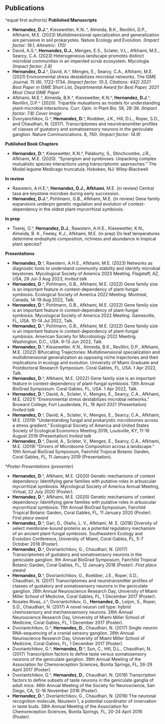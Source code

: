 
## Publications
^equal first author(s)
**Published Manuscripts**
- **Hernandez, D.J.**^, Kiesewetter, K.N..^, Almeida, B.K., Revillini, D.P., Afkhami, M.E. (2023) Multidimensional specialization and generalization are pervasive in soil prokaryotes. Nature Ecology and Evolution. _(Impact factor: 19.1, Altmetric: 170)_
- David, A.S.^, **Hernandez, D.J.**, Menges, E.S., Sclater, V.L., Afkhami, M.E., Searcy, C.A. (2023) Heterogeneous landscape promotes distinct microbial communities in an imperiled scrub ecosystem. Mycologia _(Impact factor: 2.8)_
- **Hernandez, D.J.**^, David, A.^, Menges, E., Searcy, C.A., Afkhami, M.E. (2021) Environmental stress destabilizes microbial networks. The ISME Journal. 15 (6), 1722-1734. _(Impact factor: 10.3, Citations: 442) 2021 Best Paper in ISME Short List, Departmental Award for Best Paper, 2021 Most Cited ISME Paper_
- Afkhami, M.E.^, Almeida, B.K.^, Kiesewetter, K.N.^, **Hernandez, D.J.**^, Revillini, D.P.^ (2020). Tripartite mutualisms as models for understanding plant-microbial interactions. Curr. Opin. in Plant Bio. 56, 28-36. _(Impact factor: 7.8) Cover Image_
- Dvoryanchikov, G.^, **Hernandez, D.**^, Roebber, J.K., Hill, D.L., Roper, S.D., and Chaudhari, N. (2017). Transcriptomes and neurotransmitter profiles of classes of gustatory and somatosensory neurons in the geniculate ganglion. Nature Communications. 8, 760. _(Impact factor: 14.9)_

**Published Book Chapters**
- **Hernandez, D.**^, Kiesewetter, K.N.^, Palakurty, S., Stinchcombe, J.R., Afkhami, M.E. (2020). “Synergism and symbioses: Unpacking complex mutualistic species interactions using transcriptomic approaches.” The Model legume Medicago truncatula. Hoboken, NJ: Wiley-Blackwell

**In review**
- Rawstern, A.H.E.^, **Hernandez, D.J., Afkhami**, M.E. (in review) Central taxa are keystone microbes during early succession.
- **Hernandez, D.J.**^, Pohlmann, G.B., Afkhami, M.E. (in review) Gene family expansions underpin genetic regulation and evolution of context-dependency in the oldest plant-mycorrhizal symbiosis.

**In prep**
- Tserej, O.^,  **Hernandez, D.J.**, Rawstern, A.H.E., Kiesewetter, K.N., Almeida, B. K., Feeley, K.J., Afkhami, M.E. (in prep) Do leaf temperatures determine endophyte composition, richness and abundance in tropical plant species?

**Presentations**
- **Hernandez, D.**^, Rawstern, A.H.E., Afkhami, M.E. (2023) Networks as diagnostic tools to understand community stability and identify microbial keystones. Mycological Society of America 2023 Meeting. Flagstaff, AZ, USA, 29 Jul-3 Aug 2023, _Invited talk_
- **Hernandez, D.**^, Pohlmann, G.B., Afkhami, M.E. (2022) Gene family size is an important feature in context-dependency of plant-fungal symbiosis. Ecological Society of America 2022 Meeting. Montreal, Canada, 14-19 Aug 2022, Talk.
- **Hernandez, D.**^, Pohlmann, G.B., Afkhami, M.E. (2022) Gene family size is an important feature in context-dependency of plant-fungal symbiosis. Mycological Society of America 2022 Meeting. Gainesville, FL, USA. 10-14 Jul 2022, Talk.
- **Hernandez, D.**^, Pohlmann, G.B., Afkhami, M.E. (2022) Gene family size is an important feature in context-dependency of plant-fungal symbiosis. American Society for Microbiology 2022 Meeting. Washington, D.C., USA. 9-13 Jun 2022, Talk.
- **Hernandez, D.**^, Kiesewetter, K.N., Almeida, B.K., Revillini, D.P., Afkhami, M.E. (2022) Bifurcating Trajectories: Multidimensional specialization and multidimensional generalization as opposing niche trajectories and their implications in ecology and evolution. University of Miami Graduate and Postdoctoral Research Symposium. Coral Gables, FL, USA. 1 Apr 2022, Talk.
- **Hernandez, D.**^, Afkhami, M.E. (2022) Gene family size is an important feature in context-dependency of plant-fungal symbiosis. 13th Annual BioGrad Symposium. Coral Gables, FL, USA. 1 Apr 2022, Talk.
- **Hernandez, D.**^, David, A., Sclater, V., Menges, E., Searcy, C.A., Afkhami, M.E. (2021) “Environmental stress destabilizes microbial networks.” Broward College, Fort Lauderdale, FL, 16 April 2021 (Presentation) _Invited talk_
- **Hernandez, D.**^, David, A., Sclater, V., Menges, E., Searcy, C.A., Afkhami, M.E. (2019) “Understanding fungal and prokaryotic microbiomes across a stress gradient.” Ecological Society of America and United States Society of Ecological Economics Meeting 2019, Louisville, KY, 11-16 August 2019 (Presentation) _Invited talk_
- **Hernandez, D.**^, David, A., Sclater, V., Menges, E., Searcy, C.A., Afkhami, M.E. (2019) “Drivers of Microbiome Composition across a landscape.” 10th Annual BioGrad Symposium, Fairchild Tropical Botanic Garden, Coral Gables, FL, 11 January 2019 (Presentation).

**Poster Presentations (*presenter)**
- **Hernandez, D.**^, Afkhami, M.E. (2020) Genetic mechanisms of context dependency: Identifying gene families with putative roles in arbuscular mycorrhizal symbiosis. Mycological Society of America Annual Meeting, Virtual, 22 July 2020 (Poster).
- **Hernandez, D.**^, Afkhami, M.E. (2020) Genetic mechanisms of context dependency: Identifying gene families with putative roles in arbuscular mycorrhizal symbiosis. 11th Annual BioGrad Symposium, Fairchild Tropical Botanic Garden, Coral Gables, FL, 11 January 2020 (Poster). _First place award_
- **Hernandez, D.**^, Gari, D., Otaño, L. V., Afkhami, M. E. (2018) Diversity of select membrane-bound proteins as a potential regulatory mechanism of an ancient plant-fungal symbiosis. Southeastern Ecology and Evolution Conference, University of Miami, Coral Gables, FL, 5-7 October 2018 (Poster).
- **Hernandez, D.**^, Dvoriantchikov, G., Chaudhari, N. (2017) Transcriptomes of gustatory and somatosensory neurons in the geniculate ganglion. 9th Annual BioGrad Symposium, Fairchild Tropical Botanic Garden, Coral Gables, FL, 12 January 2018 (Poster). _First place award_
- **Hernandez, D.**^, Dvoriantchikov, G., Roebber, J.E., Roper, S.D., Chaudhari, N. (2017) Transcriptomes and neurotransmitter profiles of classes of gustatory and somatosensory neurons in the geniculate ganglion. 26th Annual Neuroscience Research Day, University of Miami Miller School of Medicine, Coral Gables, FL, 1 December 2017 (Poster).
- Rosales Rivas, J.^, Dvoriantchikov, G., **Hernandez, D.**, Leijon, S., Roper, S.D., Chaudhari, N. (2017) A novel neuron cell type: hybrid chemosensory and mechanosensory neurons. 26th Annual Neuroscience Research Day, University of Miami Miller School of Medicine, Coral Gables, FL, 1 December 2017 (Poster).
- Dvoriantchikov, G.^, **Hernandez, D.**, Chaudhari, N. (2017) Single-neuron RNA-sequencing of a cranial sensory ganglion. 26th Annual Neuroscience Research Day, University of Miami Miller School of Medicine, Coral Gables, FL, 1 December 2017 (Poster).
- Dvoriantchikov, G.^, **Hernandez, D.**^, Sun, C., Hill, D.L., Chaudhari, N. (2017) Transcription factors to define taste versus somatosensory neurons of the geniculate ganglion. 39th Annual Meeting of the Association for Chemoreception Sciences, Bonita Springs, FL, 26-29 April 2017 (Poster).
- Dvoriantchikov, G.^, **Hernandez, D.**, Chaudhari, N. (2016) Transcription factors to define subsets of taste neurons in the geniculate ganglia of adult mice. 46th Annual Meeting of the Society for Neuroscience, San Diego, CA, 12-16 November 2016 (Poster).
- **Hernandez, D.**^, Dvoriantchikov, G., Chaudhari, N. (2016) The neuronal recognition molecule, Neurexin 1, a potential coordinator of innervation in taste buds. 38th Annual Meeting of the Association for Chemoreception Sciences, Bonita Springs, FL, 20-24 April 2016 (Poster).